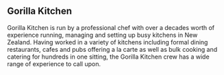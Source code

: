 ## Gorilla Kitchen

Gorilla Kitchen is run by a professional chef with over a decades worth of experience running, managing and setting up busy kitchens in New Zealand. Having worked in a variety of kitchens including formal dining restaurants, cafes and pubs offering a la carte as well as bulk cooking and catering for hundreds in one sitting, the Gorilla Kitchen crew has a wide range of experience to call upon.
